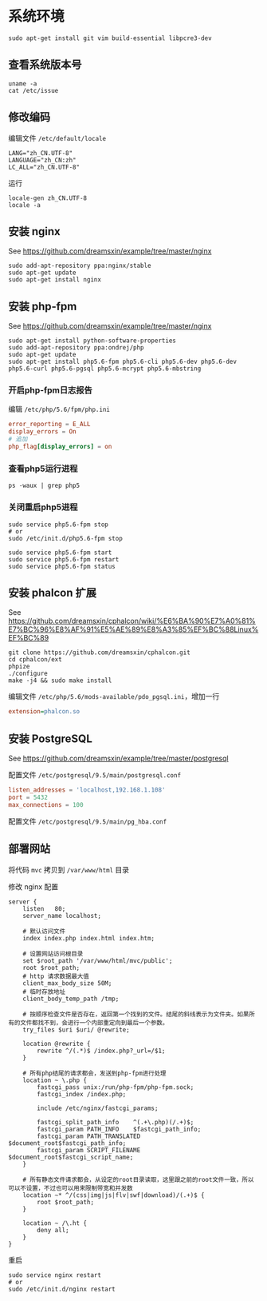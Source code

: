 # 系统环境

```shell
sudo apt-get install git vim build-essential libpcre3-dev
```

## 查看系统版本号

```shell
uname -a
cat /etc/issue
```

## 修改编码

编辑文件 `/etc/default/locale`
```shell
LANG="zh_CN.UTF-8"
LANGUAGE="zh_CN:zh"
LC_ALL="zh_CN.UTF-8"
```

运行
```shell
locale-gen zh_CN.UTF-8
locale -a
```

## 安装 nginx

See https://github.com/dreamsxin/example/tree/master/nginx

```shell
sudo add-apt-repository ppa:nginx/stable
sudo apt-get update
sudo apt-get install nginx
```

## 安装 php-fpm

See https://github.com/dreamsxin/example/tree/master/nginx

```shell
sudo apt-get install python-software-properties
sudo add-apt-repository ppa:ondrej/php
sudo apt-get update
sudo apt-get install php5.6-fpm php5.6-cli php5.6-dev php5.6-dev php5.6-curl php5.6-pgsql php5.6-mcrypt php5.6-mbstring
```

### 开启php-fpm日志报告

编辑 `/etc/php/5.6/fpm/php.ini`

```conf
error_reporting = E_ALL
display_errors = On
# 追加
php_flag[display_errors] = on
```

### 查看php5运行进程

```shell
ps -waux | grep php5
```

### 关闭重启php5进程
```shell
sudo service php5.6-fpm stop
# or
sudo /etc/init.d/php5.6-fpm stop

sudo service php5.6-fpm start
sudo service php5.6-fpm restart
sudo service php5.6-fpm status
```

## 安装 phalcon 扩展

See https://github.com/dreamsxin/cphalcon/wiki/%E6%BA%90%E7%A0%81%E7%BC%96%E8%AF%91%E5%AE%89%E8%A3%85%EF%BC%88Linux%EF%BC%89

```shell
git clone https://github.com/dreamsxin/cphalcon.git
cd cphalcon/ext
phpize
./configure
make -j4 && sudo make install
```

编辑文件 `/etc/php/5.6/mods-available/pdo_pgsql.ini`，增加一行
```ini
extension=phalcon.so
```

## 安装 PostgreSQL

See https://github.com/dreamsxin/example/tree/master/postgresql

配置文件 `/etc/postgresql/9.5/main/postgresql.conf`

```conf
listen_addresses = 'localhost,192.168.1.108'
port = 5432
max_connections = 100
```

配置文件 `/etc/postgresql/9.5/main/pg_hba.conf`


## 部署网站

将代码 `mvc` 拷贝到 `/var/www/html` 目录

修改 nginx 配置

```shell
server {
    listen   80;
    server_name localhost;

    # 默认访问文件
    index index.php index.html index.htm;

    # 设置网站访问根目录
    set $root_path '/var/www/html/mvc/public';
    root $root_path;
    # http 请求数据最大值
    client_max_body_size 50M;
    # 临时存放地址
    client_body_temp_path /tmp;

    # 按顺序检查文件是否存在，返回第一个找到的文件。结尾的斜线表示为文件夹。如果所有的文件都找不到，会进行一个内部重定向到最后一个参数。
    try_files $uri $uri/ @rewrite;

    location @rewrite {
        rewrite ^/(.*)$ /index.php?_url=/$1;
    }

    # 所有php结尾的请求都会，发送到php-fpm进行处理
    location ~ \.php {
        fastcgi_pass unix:/run/php-fpm/php-fpm.sock;
        fastcgi_index /index.php;

        include /etc/nginx/fastcgi_params;

        fastcgi_split_path_info    ^(.+\.php)(/.+)$;
        fastcgi_param PATH_INFO    $fastcgi_path_info;
        fastcgi_param PATH_TRANSLATED $document_root$fastcgi_path_info;
        fastcgi_param SCRIPT_FILENAME $document_root$fastcgi_script_name;
    }

    # 所有静态文件请求都会，从设定的root目录读取，这里跟之前的root文件一致，所以可以不设置，不过也可以用来限制带宽和并发数
    location ~* ^/(css|img|js|flv|swf|download)/(.+)$ {
        root $root_path;
    }

    location ~ /\.ht {
        deny all;
    }
}
```

重启
```shell
sudo service nginx restart
# or
sudo /etc/init.d/nginx restart
```